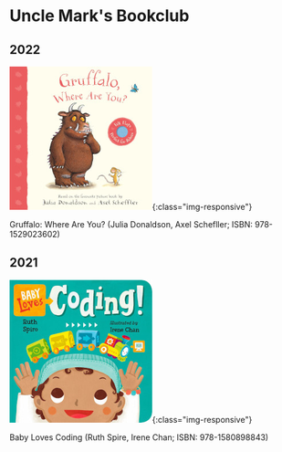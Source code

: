 # Uncle Mark's Bookclub

## 2022

![Gruffalo: Where Are You?: Julia Donaldson and Axel Schefller](/2022_01_1_Gruffalo.jpg){:class="img-responsive"}

Gruffalo: Where Are You? (Julia Donaldson, Axel Schefller; ISBN: 978-1529023602)

## 2021

![Baby Loves Coding: Ruth Spire, Irene Chan](/2021_12_1_BabyCoding.jpg){:class="img-responsive"}

Baby Loves Coding (Ruth Spire, Irene Chan; ISBN: 978-1580898843)
